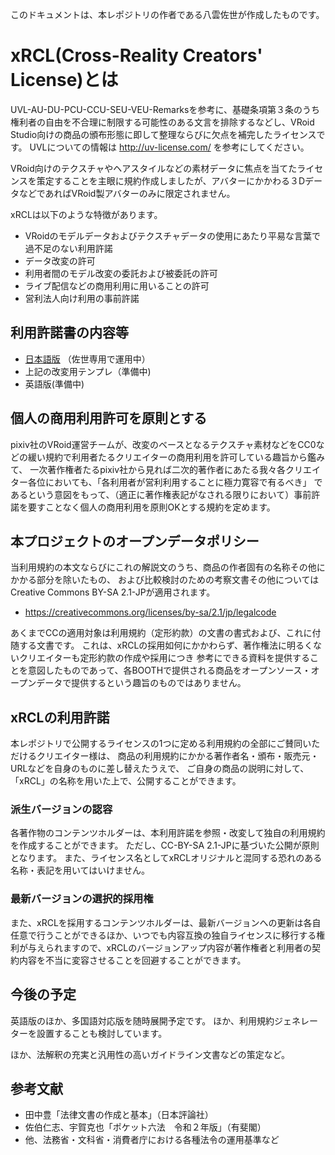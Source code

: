 このドキュメントは、本レポジトリの作者である八雲佐世が作成したものです。

# xRCL(Cross-Reality Creators' License)とは

UVL-AU-DU-PCU-CCU-SEU-VEU-Remarksを参考に、基礎条項第３条のうち権利者の自由を不合理に制限する可能性のある文言を排除するなどし、VRoid Studio向けの商品の頒布形態に即して整理ならびに欠点を補完したライセンスです。
UVLについての情報は http://uv-license.com/ を参考にしてください。

VRoid向けのテクスチャやヘアスタイルなどの素材データに焦点を当てたライセンスを策定することを主眼に規約作成しましたが、アバターにかかわる３DデータなどであればVRoid製アバターのみに限定されません。

xRCLは以下のような特徴があります。

- VRoidのモデルデータおよびテクスチャデータの使用にあたり平易な言葉で過不足のない利用許諾
- データ改変の許可
 - 利用者間のモデル改変の委託および被委託の許可
- ライブ配信などの商用利用に用いることの許可
- 営利法人向け利用の事前許諾

## 利用許諾書の内容等
- [日本語版](https://github.com/yakumo-proj/VRCPL/blob/master/standard-ja.md) （佐世専用で運用中） 
- 上記の改変用テンプレ（準備中)
- 英語版(準備中)

## 個人の商用利用許可を原則とする
pixiv社のVRoid運営チームが、改変のベースとなるテクスチャ素材などをCC0などの緩い規約で利用者たるクリエイターの商用利用を許可している趣旨から鑑みて、
一次著作権者たるpixiv社から見れば二次的著作者にあたる我々各クリエイター各位においても、「各利用者が営利利用することに極力寛容で有るべき」
であるという意図をもって、（適正に著作権表記がなされる限りにおいて）事前許諾を要すことなく個人の商用利用を原則OKとする規約を定めます。

## 本プロジェクトのオープンデータポリシー
当利用規約の本文ならびにこれの解説文のうち、商品の作者固有の名称その他にかかる部分を除いたもの、
および比較検討のための考察文書その他についてはCreative Commons BY-SA 2.1-JPが適用されます。
- https://creativecommons.org/licenses/by-sa/2.1/jp/legalcode

あくまでCCの適用対象は利用規約（定形約款）の文書の書式および、これに付随する文書です。
これは、xRCLの採用如何にかかわらず、著作権法に明るくないクリエイターも定形約款の作成や採用につき
参考にできる資料を提供することを意図したものであって、各BOOTHで提供される商品をオープンソース・オープンデータで提供するという趣旨のものではありません。

## xRCLの利用許諾

本レポジトリで公開するライセンスの1つに定める利用規約の全部にご賛同いただけるクリエイター様は、
商品の利用規約にかかる著作者名・頒布・販売元・URLなどを自身のものに差し替えたうえで、
ご自身の商品の説明に対して、「xRCL」の名称を用いた上で、公開することができます。

### 派生バージョンの認容
各著作物のコンテンツホルダーは、本利用許諾を参照・改変して独自の利用規約を作成することができます。
ただし、CC-BY-SA 2.1-JPに基づいた公開が原則となります。
また、ライセンス名としてxRCLオリジナルと混同する恐れのある名称・表記を用いてはいけません。

### 最新バージョンの選択的採用権
また、xRCLを採用するコンテンツホルダーは、最新バージョンへの更新は各自任意で行うことができるほか、いつでも内容互換の独自ライセンスに移行する権利が与えられますので、xRCLのバージョンアップ内容が著作権者と利用者の契約内容を不当に変容させることを回避することができます。

## 今後の予定
英語版のほか、多国語対応版を随時展開予定です。
ほか、利用規約ジェネレーターを設置することも検討しています。

ほか、法解釈の充実と汎用性の高いガイドライン文書などの策定など。

## 参考文献
- 田中豊「法律文書の作成と基本」（日本評論社）
- 佐伯仁志、宇賀克也「ポケット六法　令和２年版」（有斐閣）
- 他、法務省・文科省・消費者庁における各種法令の運用基準など


